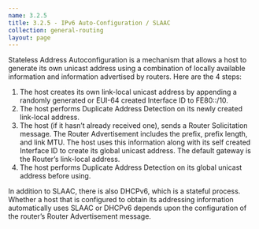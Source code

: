 ```yaml
---
name: 3.2.5
title: 3.2.5 - IPv6 Auto-Configuration / SLAAC
collection: general-routing
layout: page
---
```

Stateless Address Autoconfiguration is a mechanism that allows a host to generate its own unicast address using a combination of locally available information and information advertised by routers. Here are the 4 steps:
1. The host creates its own link-local unicast address by appending a randomly generated or EUI-64 created Interface ID to FE80::/10.
2. The host performs Duplicate Address Detection on its newly created link-local address.
3. The host (if it hasn’t already received one), sends a Router Solicitation message. The Router Advertisement includes the prefix, prefix length, and link MTU. The host uses this information along with its self created Interface ID to create its global unicast address. The default gateway is the Router’s link-local address.
4. The host performs Duplicate Address Detection on its global unicast address before using.

In addition to SLAAC, there is also DHCPv6, which is a stateful process. Whether a host that is configured to obtain its addressing information automatically uses SLAAC or DHCPv6 depends upon the configuration of the router’s Router Advertisement message.